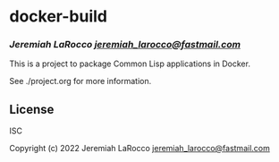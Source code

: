 # docker-build
### _Jeremiah LaRocco <jeremiah_larocco@fastmail.com>_

This is a project to package Common Lisp applications in Docker.

See ./project.org for more information.

## License

ISC

Copyright (c) 2022 Jeremiah LaRocco <jeremiah_larocco@fastmail.com>


